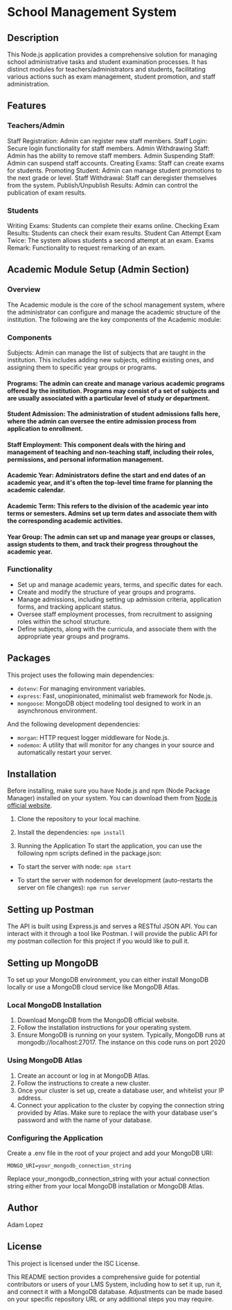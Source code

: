 # School Management System
## Description

This Node.js application provides a comprehensive solution for managing school administrative tasks and student examination processes. It has distinct modules for teachers/administrators and students, facilitating various actions such as exam management, student promotion, and staff administration.

## Features

### Teachers/Admin
Staff Registration: Admin can register new staff members.
Staff Login: Secure login functionality for staff members.
Admin Withdrawing Staff: Admin has the ability to remove staff members.
Admin Suspending Staff: Admin can suspend staff accounts.
Creating Exams: Staff can create exams for students.
Promoting Student: Admin can manage student promotions to the next grade or level.
Staff Withdrawal: Staff can deregister themselves from the system.
Publish/Unpublish Results: Admin can control the publication of exam results.

### Students
Writing Exams: Students can complete their exams online.
Checking Exam Results: Students can check their exam results.
Student Can Attempt Exam Twice: The system allows students a second attempt at an exam.
Exams Remark: Functionality to request remarking of an exam.

## Academic Module Setup (Admin Section)
### Overview
The Academic module is the core of the school management system, where the administrator can configure and manage the academic structure of the institution. The following are the key components of the Academic module:

### Components
Subjects: Admin can manage the list of subjects that are taught in the institution. This includes adding new subjects, editing existing ones, and assigning them to specific year groups or programs.

#### Programs: The admin can create and manage various academic programs offered by the institution. Programs may consist of a set of subjects and are usually associated with a particular level of study or department.

#### Student Admission: The administration of student admissions falls here, where the admin can oversee the entire admission process from application to enrollment.

#### Staff Employment: This component deals with the hiring and management of teaching and non-teaching staff, including their roles, permissions, and personal information management.

#### Academic Year: Administrators define the start and end dates of an academic year, and it's often the top-level time frame for planning the academic calendar.

#### Academic Term: This refers to the division of the academic year into terms or semesters. Admins set up term dates and associate them with the corresponding academic activities.

#### Year Group: The admin can set up and manage year groups or classes, assign students to them, and track their progress throughout the academic year.

### Functionality

- Set up and manage academic years, terms, and specific dates for each.
- Create and modify the structure of year groups and programs.
- Manage admissions, including setting up admission criteria, application forms, and tracking applicant status.
- Oversee staff employment processes, from recruitment to assigning roles within the school structure.
- Define subjects, along with the curricula, and associate them with the appropriate year groups and programs.

## Packages

This project uses the following main dependencies:

- `dotenv`: For managing environment variables.
- `express`: Fast, unopinionated, minimalist web framework for Node.js.
- `mongoose`: MongoDB object modeling tool designed to work in an asynchronous environment.

And the following development dependencies:

- `morgan`: HTTP request logger middleware for Node.js.
- `nodemon`: A utility that will monitor for any changes in your source and automatically restart your server.

## Installation

Before installing, make sure you have Node.js and npm (Node Package Manager) installed on your system. You can download them from [Node.js official website](https://nodejs.org/).

1. Clone the repository to your local machine.

1. Install the dependencies:
`npm install`

2. Running the Application
To start the application, you can use the following npm scripts defined in the package.json:

- To start the server with node:
`npm start`

- To start the server with nodemon for development (auto-restarts the server on file changes):
`npm run server`

## Setting up Postman
The API is built using Express.js and serves a RESTful JSON API. You can interact with it through a tool like Postman. I will provide the public API for my postman collection for this project if you would like to pull it.

## Setting up MongoDB
To set up your MongoDB environment, you can either install MongoDB locally or use a MongoDB cloud service like MongoDB Atlas.

### Local MongoDB Installation
1. Download MongoDB from the MongoDB official website.
2. Follow the installation instructions for your operating system.
3. Ensure MongoDB is running on your system. Typically, MongoDB runs at mongodb://localhost:27017. The instance on this code runs on port 2020

### Using MongoDB Atlas
1. Create an account or log in at MongoDB Atlas.
2. Follow the instructions to create a new cluster.
3. Once your cluster is set up, create a database user, and whitelist your IP address.
4. Connect your application to the cluster by copying the connection string provided by Atlas. Make sure to replace the <password> with your database user's password and <dbname> with the name of your database.

### Configuring the Application
Create a .env file in the root of your project and add your MongoDB URI:

`MONGO_URI=your_mongodb_connection_string`

Replace your_mongodb_connection_string with your actual connection string either from your local MongoDB installation or MongoDB Atlas.

## Author
Adam Lopez

## License
This project is licensed under the ISC License.

This README section provides a comprehensive guide for potential contributors or users of your LMS System, including how to set it up, run it, and connect it with a MongoDB database. Adjustments can be made based on your specific repository URL or any additional steps you may require.